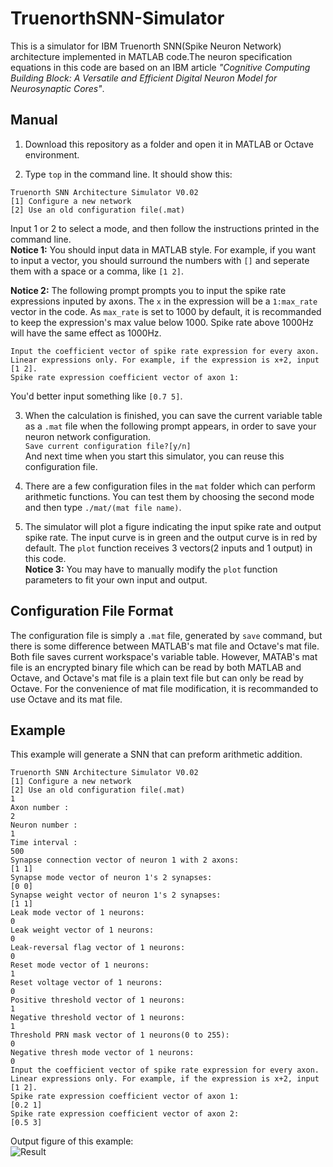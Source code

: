 # TruenorthSNN-Simulator
This is a simulator for IBM Truenorth SNN(Spike Neuron Network) architecture implemented in MATLAB code.The neuron specification equations in this code are based on an IBM article *"Cognitive Computing Building Block: A Versatile and Efficient Digital Neuron Model for Neurosynaptic Cores"*.   
## Manual
1. Download this repository as a folder and open it in MATLAB or Octave environment.  
  
2. Type `top` in the command line. It should show this:  
  ```
  Truenorth SNN Architecture Simulator V0.02 
  [1] Configure a new network
  [2] Use an old configuration file(.mat)
  ```
  Input 1 or 2 to select a mode, and then follow the instructions printed in the command line.  
  **Notice 1:** You should input data in MATLAB style. For example, if you want to input a vector, you should surround the numbers with `[]` and seperate them with a space or a comma, like `[1 2]`.  
  
  **Notice 2:** The following prompt prompts you to input the spike rate expressions inputed by axons. The `x` in the expression will be a `1:max_rate` vector in the code. As `max_rate` is set to 1000 by default, it is recommanded to keep the expression's max value below 1000. Spike rate above 1000Hz will have the same effect as 1000Hz.  
  ```
  Input the coefficient vector of spike rate expression for every axon.
  Linear expressions only. For example, if the expression is x+2, input [1 2].
  Spike rate expression coefficient vector of axon 1:
  ```
  You'd better input something like `[0.7 5]`.  
  
3. When the calculation is finished, you can save the current variable table as a `.mat` file when the following prompt appears, in order to save your neuron network configuration.  
  `Save current configuration file?[y/n]`  
  And next time when you start this simulator, you can reuse this configuration file.  
  
4. There are a few configuration files in the `mat` folder which can perform arithmetic functions. You can test them by choosing the second mode and then type `./mat/(mat file name)`.  

5. The simulator will plot a figure indicating the input spike rate and output spike rate. The input curve is in green and the output curve is in red by default. The `plot` function receives 3 vectors(2 inputs and 1 output) in this code.  
  **Notice 3:** You may have to manually modify the `plot` function parameters to fit your own input and output.  
  
## Configuration File Format
The configuration file is simply a `.mat` file, generated by `save` command, but there is some difference between MATLAB's mat file and Octave's mat file. Both file saves current workspace's variable table. However, MATAB's mat file is an encrypted binary file which can be read by both MATLAB and Octave, and Octave's mat file is a plain text file but can only be read by Octave. For the convenience of mat file modification, it is recommanded to use Octave and its mat file.  

## Example
This example will generate a SNN that can preform arithmetic addition.
```
Truenorth SNN Architecture Simulator V0.02
[1] Configure a new network
[2] Use an old configuration file(.mat)
1
Axon number :
2
Neuron number :
1
Time interval :
500
Synapse connection vector of neuron 1 with 2 axons:
[1 1]
Synapse mode vector of neuron 1's 2 synapses:
[0 0]
Synapse weight vector of neuron 1's 2 synapses:
[1 1]
Leak mode vector of 1 neurons:
0
Leak weight vector of 1 neurons:
0
Leak-reversal flag vector of 1 neurons:
0
Reset mode vector of 1 neurons:
1
Reset voltage vector of 1 neurons:
0
Positive threshold vector of 1 neurons:
1
Negative threshold vector of 1 neurons:
1
Threshold PRN mask vector of 1 neurons(0 to 255):
0
Negative thresh mode vector of 1 neurons:
0
Input the coefficient vector of spike rate expression for every axon.
Linear expressions only. For example, if the expression is x+2, input [1 2]. 
Spike rate expression coefficient vector of axon 1:
[0.2 1]
Spike rate expression coefficient vector of axon 2:
[0.5 3]
```
Output figure of this example:  
![Result](http://p1.bpimg.com/1949/09d7e023df88d0ce.png)
